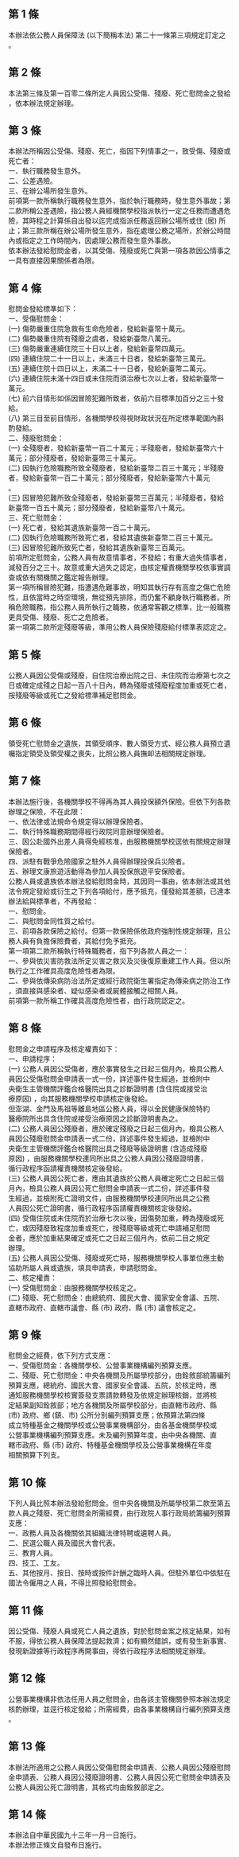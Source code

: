 第 1 條
-------
本辦法依公務人員保障法 (以下簡稱本法) 第二十一條第三項規定訂定之  
。

第 2 條
-------
本法第三條及第一百零二條所定人員因公受傷、殘廢、死亡慰問金之發給  
，依本辦法規定辦理。

第 3 條
-------
本辦法所稱因公受傷、殘廢、死亡，指因下列情事之一，致受傷、殘廢或  
死亡者：  
一、執行職務發生意外。  
二、公差遇險。  
三、在辦公場所發生意外。  
前項第一款所稱執行職務發生意外，指於執行職務時，發生意外事故；第  
二款所稱公差遇險，指公務人員經機關學校指派執行一定之任務而遭遇危  
險，其時程之計算係自出發以迄完成指派任務返回辦公場所或住 (居) 所  
止；第三款所稱在辦公場所發生意外，指在處理公務之場所，於辦公時間  
內或指定之工作時間內，因處理公務而發生意外事故。  
依本辦法發給慰問金者，以其受傷、殘廢或死亡與第一項各款因公情事之  
一具有直接因果關係者為限。

第 4 條
-------
慰問金發給標準如下：  
一、受傷慰問金：  
 (一) 傷勢嚴重住院急救有生命危險者，發給新臺幣十萬元。  
 (二) 傷勢嚴重住院有殘廢之虞者，發給新臺幣八萬元。  
 (三) 傷勢嚴重連續住院三十日以上者，發給新臺幣四萬元。  
 (四) 連續住院二十一日以上，未滿三十日者，發給新臺幣三萬元。  
 (五) 連續住院十四日以上，未滿二十一日者，發給新臺幣二萬元。  
 (六) 連續住院未滿十四日或未住院而須治療七次以上者，發給新臺幣一  
      萬元。  
 (七) 前六目情形如係因冒險犯難所致者，依前六目標準加百分之三十發  
      給。  
 (八) 第三目至前目情形，各機關學校得視財政狀況在所定標準範圍內斟  
      酌發給。  
二、殘廢慰問金：  
 (一) 全殘廢者，發給新臺幣一百二十萬元；半殘廢者，發給新臺幣六十  
      萬元；部分殘廢者，發給新臺幣三十萬元。  
 (二) 因執行危險職務所致全殘廢者，發給新臺幣二百三十萬元；半殘廢  
      者，發給新臺幣一百二十萬元；部分殘廢者，發給新臺幣六十萬元  
      。  
 (三) 因冒險犯難所致全殘廢者，發給新臺幣三百萬元；半殘廢者，發給  
      新臺幣一百五十萬元；部分殘廢者，發給新臺幣八十萬元。  
三、死亡慰問金：  
 (一) 死亡者，發給其遺族新臺幣一百二十萬元。  
 (二) 因執行危險職務所致死亡者，發給其遺族新臺幣二百三十萬元。  
 (三) 因冒險犯難所致死亡者，發給其遺族新臺幣三百萬元。  
前項所定慰問金，公務人員有故意情事者，不發給；有重大過失情事者，  
減發百分之三十。故意或重大過失之認定，由核定權責機關學校依事實調  
查或依有關機關之鑑定報告辦理。  
第一項所稱冒險犯難，指遭遇危難事故，明知其執行存有高度之傷亡危險  
性，且依當時之時空環境，無從預先排除，而仍奮不顧身執行職務者。所  
稱危險職務，指公務人員所執行之職務，依通常客觀之標準，比一般職務  
更具受傷、殘廢、死亡之危險者。  
第一項第二款所定殘廢等級，準用公教人員保險殘廢給付標準表認定之。

第 5 條
-------
公務人員因公受傷或殘廢，自住院治療出院之日、未住院而治療第七次之  
日或確定成殘之日起一百八十日內，轉為殘廢或殘廢程度加重或死亡者，  
按殘廢等級或死亡之發給標準補足慰問金。

第 6 條
-------
領受死亡慰問金之遺族，其領受順序、數人領受方式、經公務人員預立遺  
囑指定領受及領受權之喪失，比照公務人員撫卹法相關規定辦理。

第 7 條
-------
本辦法施行後，各機關學校不得再為其人員投保額外保險。但依下列各款  
辦理之保險，不在此限：  
一、依法律或法規命令規定得以辦理保險者。  
二、執行特殊職務期間得經行政院同意辦理保險者。  
三、因公赴國外出差人員得免經核准，由服務機關學校逕依有關規定辦理  
    保險者。  
四、派駐有戰爭危險國家之駐外人員得辦理投保兵災險者。  
五、辦理文康旅遊活動得為參加人員投保旅遊平安保險者。  
公務人員或遺族依本辦法發給慰問金時，其因同一事由，依本辦法或其他  
法令規定發給或衍生之下列各項給付，應予抵充，僅發給其差額，已達本  
辦法給與標準者，不再發給：  
一、慰問金。  
二、與慰問金同性質之給付。  
三、前項各款保險之給付。但第一款保險係依政府強制性規定辦理，且公  
    務人員有負擔保險費者，其給付免予抵充。  
第一項第二款所稱執行特殊職務者，指下列各款人員之一：  
一、參與依災害防救法所定災害之救災及災後復原重建工作人員。但以所  
    執行之工作確具高度危險性者為限。  
二、參與依傳染病防治法所定或經行政院衛生署指定為傳染病之防治工作  
    ，須直接與感染者、疑似感染者或屍體接觸之相關人員。  
前項第一款所稱工作確具高度危險性者，由行政院認定之。

第 8 條
-------
慰問金之申請程序及核定權責如下：  
一、申請程序：  
 (一) 公務人員因公受傷者，應於事實發生之日起三個月內，檢具公務人  
      員因公受傷慰問金申請表一式一份，詳述事件發生經過，並檢附中  
      央衛生主管機關評鑑合格醫院出具之診斷證明書 (含住院或接受治  
      療原因) ，向其服務機關學校申請核定後發給。  
      但澎湖、金門及馬祖等離島地區公務人員，得以全民健康保險特約  
      醫療院所出具含住院或接受治療原因之診斷證明書為之。  
 (二) 公務人員因公殘廢者，應於確定殘廢之日起三個月內，檢具公務人  
      員因公殘廢慰問金申請表一式二份，詳述事件發生經過，並檢附中  
      央衛生主管機關評鑑合格醫院出具之殘廢等級證明書 (含造成殘廢  
      原因) ，由服務機關學校連同所出具之公務人員因公殘廢證明書，  
      循行政程序函請權責機關核定後發給。  
 (三) 公務人員因公死亡者，應由其遺族於公務人員確定死亡之日起三個  
      月內，檢具公務人員因公死亡慰問金申請表一式二份，詳述事件發  
      生經過，並檢附死亡證明文件，由服務機關學校連同所出具之公務  
      人員因公死亡證明書，循行政程序函請權責機關核定後發給。  
 (四) 受傷住院或未住院而於治療七次以後，因傷勢加重，轉為殘廢或死  
      亡，或因殘廢致程度加重或死亡，按殘廢等級或死亡申請補足慰問  
      金者，應於加重結果確定或死亡之日起三個月內，依前二目之規定  
      辦理。  
 (五) 公務人員因公受傷、殘廢或死亡時，服務機關學校人事單位應主動  
      協助所屬人員或遺族，填具申請表，申請慰問金。  
二、核定權責：  
 (一) 受傷慰問金：由服務機關學校核定之。  
 (二) 殘廢、死亡慰問金：由總統府、國民大會、國家安全會議、五院、  
      直轄市政府、直轄市議會、縣 (市) 政府、縣 (市) 議會核定之。

第 9 條
-------
慰問金之經費，依下列方式支應：  
一、受傷慰問金：各機關學校、公營事業機構編列預算支應。  
二、殘廢、死亡慰問金：中央各機關及所屬學校部分，由銓敘部統籌編列  
    預算支應，總統府、國民大會、國家安全會議、五院，於核定時，應  
    通知服務機關學校核實簽發支票請款轉發及依規定辦理核銷，並將核  
    定結果副知銓敘部；地方各機關及所屬學校部分，由直轄市政府、縣  
     (市) 政府、鄉 (鎮、市) 公所分別編列預算支應；依預算法第四條  
    成立特種基金之機關學校或公營事業機構部分，由各基金機關學校或  
    公營事業機構編列預算支應。未及編列預算年度，由中央各機關、直  
    轄市政府、縣 (市) 政府、特種基金機關學校及公營事業機構在年度  
    相關預算下列支。

第 10 條
--------
下列人員比照本辦法發給慰問金。但中央各機關及所屬學校第二款至第五  
款人員之殘廢、死亡慰問金所需經費，由行政院人事行政局統籌編列預算  
支應：  
一、政務人員及各機關依其組織法律特聘或遴聘人員。  
二、民選公職人員及國民大會代表。  
三、教育人員。  
四、技工、工友。  
五、其他按月、按日、按時或按件計酬之臨時人員。但駐外單位中依駐在  
    國法令僱用之人員，不得比照發給慰問金。

第 11 條
--------
因公受傷、殘廢人員或死亡人員之遺族，對於慰問金案之核定結果，如有  
不服，得依公務人員保障法提起救濟；如有顯然錯誤，或有發生新事實、  
發現新證據等行政程序再開事由，得依行政程序法相關規定辦理。

第 12 條
--------
公營事業機構非依法任用人員之慰問金，由各該主管機關參照本辦法規定  
核酌辦理，並逕行核定發給；所需經費，由各事業機構自行編列預算支應  
。

第 13 條
--------
本辦法所適用之公務人員因公受傷慰問金申請表、公務人員因公殘廢慰問  
金申請表、公務人員因公殘廢證明書、公務人員因公死亡慰問金申請表及  
公務人員因公死亡證明書，其格式均由銓敘部定之。

第 14 條
--------
本辦法自中華民國九十三年一月一日施行。  
本辦法修正條文自發布日施行。


